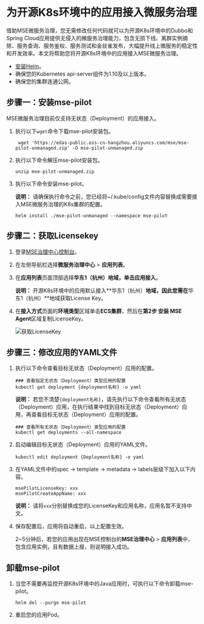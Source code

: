 # 为开源K8s环境中的应用接入微服务治理

借助MSE微服务治理，您无需修改任何代码就可以为开源K8s环境中的Dubbo和Spring Cloud应用提供无侵入的微服务治理能力，包含无损下线、离群实例摘除、服务查询、服务鉴权、服务测试和金丝雀发布，大幅提升线上微服务的稳定性和开发效率。本文将帮助您将开源K8s环境中的应用接入MSE微服务治理。

-   [安装Helm](https://helm.sh/docs/intro/install/)。
-   确保您的Kubernetes api-server组件为1.10及以上版本。
-   确保您的集群连通公网。

## 步骤一：安装mse-pilot

MSE微服务治理目前仅支持无状态（Deployment）的应用接入。

1.  执行以下`wget`命令下载mse-pilot安装包。

    ```
     wget 'https://edas-public.oss-cn-hangzhou.aliyuncs.com/mse/mse-pilot-unmanaged.zip' -O mse-pilot-unmanaged.zip
    ```

2.  执行以下命令解压mse-pilot安装包。

    ```
    unzip mse-pilot-unmanaged.zip                        
    ```

3.  执行以下命令安装mse-pilot。

    **说明：** 请确保执行命令之前，您已经将~/.kube/config文件内容替换成需要接入MSE微服务治理的K8s集群的配置。

    ```
    helm install ./mse-pilot-unmanaged --namespace mse-pilot                        
    ```


## 步骤二：获取Licensekey

1.  登录[MSE治理中心控制台](https://mse.console.aliyun.com/?spm=a2c4g.11186623.2.13.f90a6a60WiEx0N#/msc/home)。

2.  在左侧导航栏选择**微服务治理中心** \> **应用列表**。

3.  在**应用列表**页面顶部选择**华东1（杭州）**地域，单击**应用接入**。

    **说明：** 开源K8s环境中的应用默认接入**华东1（杭州）**地域，因此您需在**华东1（杭州）**地域获取License Key。

4.  在**接入方式**页面的**环境类型**区域单击**ECS集群**，然后在**第2步 安装 MSE Agent**区域复制LicenseKey。

    ![获取LicenseKey](https://static-aliyun-doc.oss-accelerate.aliyuncs.com/assets/img/zh-CN/4262458061/p203783.png)


## 步骤三：修改应用的YAML文件

1.  执行以下命令查看目标无状态（Deployment）应用的配置。

    ```
    ### 查看指定无状态（Deployment）类型应用的配置
    kubectl get deployment {deployment名称} -o yaml                            
    ```

    **说明：** 若您不清楚`{deployment名称}`，请先执行以下命令查看所有无状态（Deployment）应用，在执行结果中找到目标无状态（Deployment）应用，再查看目标无状态（Deployment）应用的配置。

    ```
    ### 查看所有无状态（Deployment）类型应用的配置
    kubectl get deployments --all-namespace                
    ```

2.  启动编辑目标无状态（Deployment）应用的YAML文件。

    ```
    kubectl edit deployment {Deployment名称} -o yaml                        
    ```

3.  在YAML文件中的spec -\> template -\> metadata -\> labels层级下加入以下内容。

    ```
    msePilotLicenseKey: xxx
    msePilotCreateAppName: xxx                           
    ```

    **说明：** 请将`xxx`分别替换成您的LicenseKey和应用名称，应用名暂不支持中文。

4.  保存配置后，应用将自动重启，以上配置生效。

    2~5分钟后，若您的应用出现在MSE控制台的**MSE治理中心** \> **应用列表**中，包含应用实例，且有数据上报，则说明接入成功。


## 卸载mse-pilot

1.  当您不需要再监控开源K8s环境中的Java应用时，可执行以下命令卸载mse-pilot。

    ```
    helm del --purge mse-pilot
    ```

2.  重启您的应用Pod。


